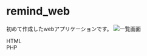 # remind_web
初めて作成したwebアプリケーションです。
<img src="image/reminder_index.png" alt="一覧画面">
<p>HTML<br>PHP</p>
